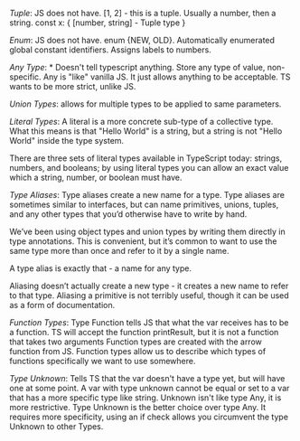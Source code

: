 <!-- TS Notes -->

_Tuple_: JS does not have. [1, 2] - this is a tuple. Usually a number, then a string.
const x: {
[number, string] - Tuple type
}

_Enum_: JS does not have. enum {NEW, OLD}. Automatically enumerated global constant identifiers.
Assigns labels to numbers.

_Any Type_: \* Doesn't tell typescript anything. Store any type of value, non-specific. Any is "like" vanilla JS.
It just allows anything to be acceptable. TS wants to be more strict, unlike JS.

_Union Types_: allows for multiple types to be applied to same parameters.

_Literal Types_: A literal is a more concrete sub-type of a collective type. What this means is that "Hello World" is a string, but a string is not "Hello World" inside the type system.

There are three sets of literal types available in TypeScript today: strings, numbers, and booleans; by using literal types you can allow an exact value which a string, number, or boolean must have.

_Type Aliases_: Type aliases create a new name for a type. Type aliases are sometimes similar to interfaces, but can name primitives, unions, tuples, and any other types that you’d otherwise have to write by hand.

We’ve been using object types and union types by writing them directly in type annotations. This is convenient, but it’s common to want to use the same type more than once and refer to it by a single name.

A type alias is exactly that - a name for any type.

Aliasing doesn’t actually create a new type - it creates a new name to refer to that type. Aliasing a primitive is not terribly useful, though it can be used as a form of documentation.

_Function Types_: Type Function tells JS that what the var receives has to be a function.
TS will accept the function printResult, but it is not a function that takes two arguments
Function types are created with the arrow function from JS.
Function types allow us to describe which types of functions specifically we want to use somewhere.

_Type Unknown_: Tells TS that the var doesn't have a type yet, but will have one at some point. A var with type unknown cannot
be equal or set to a var that has a more specific type like string. Unknown isn't like type Any, it is more restrictive.
Type Unknown is the better choice over type Any. It requires more specificity, using an if check allows you circumvent the type Unknown
to other Types.
